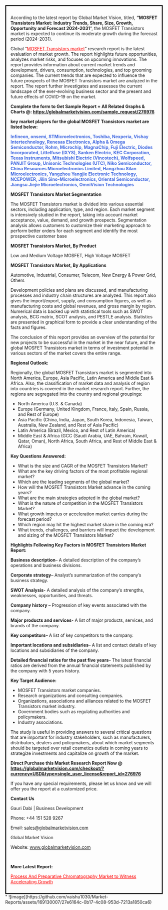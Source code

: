 <div style='border: 3px solid black; padding: 1em;'>

According to the latest report by Global Market Vision, titled, <strong>“MOSFET Transistors Market: Industry Trends, Share, Size, Growth, Opportunity and Forecast 2024-2031</strong>“, the MOSFET Transistors market is expected to continue its moderate growth during the forecast period (2024-2031).

Global “<a style='color: #ff0000;' href='https://globalmarketvision.com/reports/global-mosfet-transistors-market/276976'>MOSFET Transistors market</a>” research report is the latest evaluation of market growth. The report highlights future opportunities, analyzes market risks, and focuses on upcoming innovations. The report provides information about current market trends and development, drivers, consumption, technologies, and top grooming companies. The current trends that are expected to influence the future prospects of the MOSFET Transistors market are analyzed in the report. The report further investigates and assesses the current landscape of the ever-evolving business sector and the present and future effects of COVID-19 on the market.

<strong>Complete the form to Get Sample Report + All Related Graphs &amp; Charts @: <a style='color: #ff0000;' href='https://globalmarketvision.com/sample_request/276976?utm_source=linkedinPulse&utm_medium=SN&utm_campaign=SN'><strong>https://globalmarketvision.com/sample_request/276976</strong></a></strong>

<strong>key market players for the global MOSFET Transistors market are listed below:</strong>

<strong style='color: #4169e1;'>Infineon, onsemi, STMicroelectronics, Toshiba, Nexperia, Vishay Intertechnology, Renesas Electronics, Alpha & Omega Semiconductor, Rohm, Microchip, MagnaChip, Fuji Electric, Diodes Incorporated, Littelfuse (IXYS), Sanken Electric, KEC Corporation, Texas Instruments, Mitsubishi Electric (Vincotech), Wolfspeed, PANJIT Group, Unisonic Technologies (UTC), Niko Semiconductor, China Resources Microelectronics Limited, Hangzhou Silan Microelectronics, Yangzhou Yangjie Electronic Technology, NCEPOWER, Jilin Sino-Microelectronics, Oriental Semiconductor, Jiangsu Jiejie Microelectronics, OmniVision Technologies</strong>

<strong>MOSFET Transistors Market Segmentation</strong>

The MOSFET Transistors market is divided into various essential sectors, including application, type, and region. Each market segment is intensively studied in the report, taking into account market acceptance, value, demand, and growth prospects. Segmentation analysis allows customers to customize their marketing approach to perform better orders for each segment and identify the most prospective customer base

<strong>MOSFET Transistors Market, By Product</strong>

Low and Medium Voltage MOSFET, High Voltage MOSFET

<strong>MOSFET Transistors Market, By Applications</strong>

Automotive, Industrial, Consumer, Telecom, New Energy & Power Grid, Others

Development policies and plans are discussed, and manufacturing processes and industry chain structures are analyzed. This report also gives the import/export, supply, and consumption figures, as well as manufacturing costs and global revenues, and gross margin by region. Numerical data is backed up with statistical tools such as SWOT analysis, BCG matrix, SCOT analysis, and PESTLE analysis. Statistics are presented in graphical form to provide a clear understanding of the facts and figures.

The conclusion of this report provides an overview of the potential for new projects to be successful in the market in the near future, and the global MOSFET Transistors market in terms of investment potential in various sectors of the market covers the entire range.

<strong>Regional Outlook:</strong>

Regionally, the global MOSFET Transistors market is segmented into North America, Europe, Asia Pacific, Latin America and Middle East &amp; Africa. Also, the classification of market data and analysis of region into countries is covered in the market research report. Further, the regions are segregated into the country and regional groupings:
<ul>
  <li>North America (U.S. &amp; Canada)</li>
  <li>Europe (Germany, United Kingdom, France, Italy, Spain, Russia, and Rest of Europe)</li>
  <li>Asia Pacific (China, India, Japan, South Korea, Indonesia, Taiwan, Australia, New Zealand, and Rest of Asia Pacific)</li>
  <li>Latin America (Brazil, Mexico, and Rest of Latin America)</li>
  <li>Middle East &amp; Africa (GCC (Saudi Arabia, UAE, Bahrain, Kuwait, Qatar, Oman), North Africa, South Africa, and Rest of Middle East &amp; Africa)</li>
</ul>
<strong>Key Questions Answered:</strong>
<ul>
  <li>What is the size and CAGR of the MOSFET Transistors Market?</li>
  <li>What are the key driving factors of the most profitable regional market?</li>
  <li>Which are the leading segments of the global market?</li>
  <li>How will the MOSFET Transistors Market advance in the coming years?</li>
  <li>What are the main strategies adopted in the global market?</li>
  <li>What is the nature of competition in the MOSFET Transistors Market?</li>
  <li>What growth impetus or acceleration market carries during the forecast period?</li>
  <li>Which region may hit the highest market share in the coming era?</li>
  <li>What trends, challenges, and barriers will impact the development and sizing of the MOSFET Transistors Market?</li>
</ul>
<strong>Highlights Following Key Factors in MOSFET Transistors Market Report:</strong>

<strong>Business description</strong>– A detailed description of the company’s operations and business divisions.

<strong>Corporate strategy</strong>– Analyst’s summarization of the company’s business strategy.

<strong>SWOT Analysis</strong>- A detailed analysis of the company’s strengths, weaknesses, opportunities, and threats.

<strong>Company history</strong> – Progression of key events associated with the company.

<strong>Major products and services</strong>- A list of major products, services, and brands of the company.

<strong>Key competitors</strong>– A list of key competitors to the company.

<strong>Important locations and subsidiaries</strong>– A list and contact details of key locations and subsidiaries of the company.

<strong>Detailed financial ratios for the past five years</strong>– The latest financial ratios are derived from the annual financial statements published by the company with 5 years history.

<strong>Key Target Audience:</strong>
<ul>
  <li>MOSFET Transistors market companies.</li>
  <li>Research organizations and consulting companies.</li>
  <li>Organizations, associations and alliances related to the MOSFET Transistors market industry.</li>
  <li>Government bodies such as regulating authorities and policymakers.</li>
  <li>Industry associations.</li>
</ul>
The study is useful in providing answers to several critical questions that are important for industry stakeholders, such as manufacturers, distributors, dealers and policymakers, about which market segments should be targeted over retail cosmetics outlets in coming years to strategize investments and capitalize on growth of the market.

<strong>Direct Purchase this Market Research Report Now @ </strong><strong><a style='color: #ff0000;' href='https://globalmarketvision.com/checkout/?currency=USD&type=single_user_license&report_id=276976?utm_source=linkedinPulse&utm_medium=SN&utm_campaign=SN'><strong>https://globalmarketvision.com/checkout/?currency=USD&type=single_user_license&report_id=276976</strong></a></strong>

If you have any special requirements, please let us know and we will offer you the report at a customized price.
<p id='ember58' class='ember-view reader-content-blocks__paragraph'><strong>Contact Us</strong></p>
<p id='ember59' class='ember-view reader-content-blocks__paragraph'>Gauri Dabi | Business Development</p>
<p id='ember60' class='ember-view reader-content-blocks__paragraph'>Phone: +44 151 528 9267</p>
Email: <a href='mailto:sales@globalmarketvision.com'>sales@globalmarketvision.com</a>

Global Market Vision

Website: <a href='http://www.globalmarketvision.com'>www.globalmarketvision.com</a>

&nbsp;

<strong>More Latest Report:</strong>

<a style='color: #ff0000;' href='https://medium.com/@namratasonawane27/process-and-preparative-chromatography-market-to-witness-accelerating-growth-2036608bc82a'>Process And Preparative Chromatography Market to Witness Accelerating Growth </a>

</div>"
![image](https://github.com/vaishu1030/Market-Reports/assets/169130007/27e6164c-0b17-4c08-953d-7213a1850ca6)
